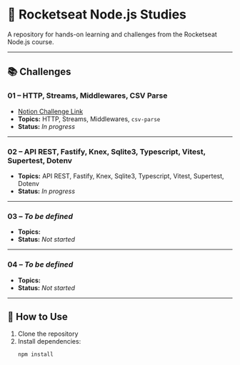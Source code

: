 # 🚀 Rocketseat Node.js Studies

A repository for hands-on learning and challenges from the Rocketseat Node.js course.

---

## 📚 Challenges

### 01 – HTTP, Streams, Middlewares, CSV Parse

- [Notion Challenge Link](https://efficient-sloth-d85.notion.site/Desafio-01-2d48608f47644519a408b438b52d913f)
- **Topics:** HTTP, Streams, Middlewares, `csv-parse`
- **Status:** _In progress_

---

### 02 – API REST, Fastify, Knex, Sqlite3, Typescript, Vitest, Supertest, Dotenv

- **Topics:** API REST, Fastify, Knex, Sqlite3, Typescript, Vitest, Supertest, Dotenv
- **Status:** _In progress_

---

### 03 – _To be defined_

- **Topics:** 
- **Status:** _Not started_

---

### 04 – _To be defined_

- **Topics:** 
- **Status:** _Not started_

---

## 📝 How to Use

1. Clone the repository
2. Install dependencies:  
   ```sh
   npm install
